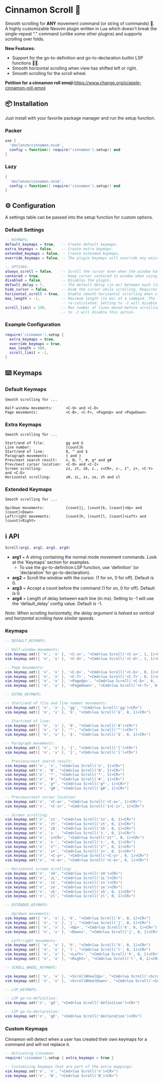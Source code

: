 # Cinnamon Scroll 🍥

Smooth scrolling for __ANY__ movement command (or string of commands) 🤯. A
highly customizable Neovim plugin written in Lua which doesn't break the
single-repeat "." command (unlike some other plugins) and supports scrolling
over folds.

__New Features:__
* Support for the go-to-definition and go-to-declaration builtin LSP functions 🥳🎉.
* Smooth horizontal scrolling when view has shifted left or right.
* Smooth scrolling for the scroll wheel.

__Petition for a cinnamon roll emoji:__<https://www.change.org/p/apple-cinnamon-roll-emoji>

## 📦 Installation

Just install with your favorite package manager and run the setup function.

### Packer

```lua
use {
  'declancm/cinnamon.nvim',
  config = function() require('cinnamon').setup() end
}
```

### Lazy

```lua
{
  'declancm/cinnamon.nvim',
  config = function() require('cinnamon').setup() end
}
```

## ⚙️ Configuration

A settings table can be passed into the setup function for custom options.

### Default Settings

```lua
-- KEYMAPS:
default_keymaps = true,   -- Create default keymaps.
extra_keymaps = false,    -- Create extra keymaps.
extended_keymaps = false, -- Create extended keymaps.
override_keymaps = false, -- The plugin keymaps will override any existing keymaps.

-- OPTIONS:
always_scroll = false,    -- Scroll the cursor even when the window hasn't scrolled.
centered = true,          -- Keep cursor centered in window when using window scrolling.
disabled = false,         -- Disables the plugin.
default_delay = 7,        -- The default delay (in ms) between each line when scrolling.
hide_cursor = false,      -- Hide the cursor while scrolling. Requires enabling termguicolors!
horizontal_scroll = true, -- Enable smooth horizontal scrolling when view shifts left or right.
max_length = -1,          -- Maximum length (in ms) of a command. The line delay will be
                          -- re-calculated. Setting to -1 will disable this option.
scroll_limit = 150,       -- Max number of lines moved before scrolling is skipped. Setting
                          -- to -1 will disable this option.
```

### Example Configuration

```lua
require('cinnamon').setup {
  extra_keymaps = true,
  override_keymaps = true,
  max_length = 500,
  scroll_limit = -1,
}
```

## ⌨️ Keymaps

### Default Keymaps

```
Smooth scrolling for ...

Half-window movements:      <C-U> and <C-D>
Page movements:             <C-B>, <C-F>, <PageUp> and <PageDown>
```

### Extra Keymaps

```
Smooth scrolling for ...

Start/end of file:          gg and G
Line number:                [count]G
Start/end of line:          0, ^ and $
Paragraph movements:        { and }
Prev/next search result:    n, N, *, #, g* and g#
Prev/next cursor location:  <C-O> and <C-I>
Screen scrolling:           zz, zt, zb, z., z<CR>, z-, z^, z+, <C-Y> and <C-E>
Horizontal scrolling:       zH, zL, zs, ze, zh and zl
```

### Extended Keymaps

```
Smooth scrolling for ...

Up/down movements:          [count]j, [count]k, [count]<Up> and [count]<Down>
Left/right movements:       [count]h, [count]l, [count]<Left> and [count]<Right>
```

## ℹ️ API

```lua
Scroll(arg1, arg2, arg3, arg4)
```

* __arg1__ = A string containing the normal mode movement commands. Look at the 'Keymaps' section for examples.
  * To use the go-to-definition LSP function, use 'definition' (or 'declaration'
    for go-to-declaration).
* __arg2__ = Scroll the window with the cursor. (1 for on, 0 for off). Default is 0.
* __arg3__ = Accept a count before the command (1 for on, 0 for off). Default is 0.
* __arg4__ = Length of delay between each line (in ms). Setting to -1 will use the 'default_delay' config value. Default is -1.

_Note: When scrolling horizontally, the delay argument is halved so vertical and horizontal scrolling have similar speeds._

### Keymaps

```lua
-- DEFAULT_KEYMAPS:

-- Half-window movements:
vim.keymap.set({ 'n', 'x' }, '<C-u>', "<Cmd>lua Scroll('<C-u>', 1, 1)<CR>")
vim.keymap.set({ 'n', 'x' }, '<C-d>', "<Cmd>lua Scroll('<C-d>', 1, 1)<CR>")

-- Page movements:
vim.keymap.set({ 'n', 'x' }, '<C-b>', "<Cmd>lua Scroll('<C-b>', 0, 1)<CR>")
vim.keymap.set({ 'n', 'x' }, '<C-f>', "<Cmd>lua Scroll('<C-f>', 0, 1)<CR>")
vim.keymap.set({ 'n', 'x' }, '<PageUp>', "<Cmd>lua Scroll('<C-b>', 0, 1)<CR>")
vim.keymap.set({ 'n', 'x' }, '<PageDown>', "<Cmd>lua Scroll('<C-f>', 0, 1)<CR>")

-- EXTRA_KEYMAPS:

-- Start/end of file and line number movements:
vim.keymap.set({ 'n', 'x' }, 'gg', "<Cmd>lua Scroll('gg')<CR>")
vim.keymap.set({ 'n', 'x' }, 'G', "<Cmd>lua Scroll('G', 0, 1)<CR>")

-- Start/end of line:
vim.keymap.set({ 'n', 'x' }, '0', "<Cmd>lua Scroll('0')<CR>")
vim.keymap.set({ 'n', 'x' }, '^', "<Cmd>lua Scroll('^')<CR>")
vim.keymap.set({ 'n', 'x' }, '$', "<Cmd>lua Scroll('$', 0, 1)<CR>")

-- Paragraph movements:
vim.keymap.set({ 'n', 'x' }, '{', "<Cmd>lua Scroll('{')<CR>")
vim.keymap.set({ 'n', 'x' }, '}', "<Cmd>lua Scroll('}')<CR>")

-- Previous/next search result:
vim.keymap.set('n', 'n', "<Cmd>lua Scroll('n', 1)<CR>")
vim.keymap.set('n', 'N', "<Cmd>lua Scroll('N', 1)<CR>")
vim.keymap.set('n', '*', "<Cmd>lua Scroll('*', 1)<CR>")
vim.keymap.set('n', '#', "<Cmd>lua Scroll('#', 1)<CR>")
vim.keymap.set('n', 'g*', "<Cmd>lua Scroll('g*', 1)<CR>")
vim.keymap.set('n', 'g#', "<Cmd>lua Scroll('g#', 1)<CR>")

-- Previous/next cursor location:
vim.keymap.set('n', '<C-o>', "<Cmd>lua Scroll('<C-o>', 1)<CR>")
vim.keymap.set('n', '<C-i>', "<Cmd>lua Scroll('1<C-i>', 1)<CR>")

-- Screen scrolling:
vim.keymap.set('n', 'zz', "<Cmd>lua Scroll('zz', 0, 1)<CR>")
vim.keymap.set('n', 'zt', "<Cmd>lua Scroll('zt', 0, 1)<CR>")
vim.keymap.set('n', 'zb', "<Cmd>lua Scroll('zb', 0, 1)<CR>")
vim.keymap.set('n', 'z.', "<Cmd>lua Scroll('z.', 0, 1)<CR>")
vim.keymap.set('n', 'z<CR>', "<Cmd>lua Scroll('zt^', 0, 1)<CR>")
vim.keymap.set('n', 'z-', "<Cmd>lua Scroll('z-', 0, 1)<CR>")
vim.keymap.set('n', 'z^', "<Cmd>lua Scroll('z^', 0, 1)<CR>")
vim.keymap.set('n', 'z+', "<Cmd>lua Scroll('z+', 0, 1)<CR>")
vim.keymap.set('n', '<C-y>', "<Cmd>lua Scroll('<C-y>', 0, 1)<CR>")
vim.keymap.set('n', '<C-e>', "<Cmd>lua Scroll('<C-e>', 0, 1)<CR>")

-- Horizontal screen scrolling:
vim.keymap.set('n', 'zH', "<Cmd>lua Scroll('zH')<CR>")
vim.keymap.set('n', 'zL', "<Cmd>lua Scroll('zL')<CR>")
vim.keymap.set('n', 'zs', "<Cmd>lua Scroll('zs')<CR>")
vim.keymap.set('n', 'ze', "<Cmd>lua Scroll('ze')<CR>")
vim.keymap.set('n', 'zh', "<Cmd>lua Scroll('zh', 0, 1)<CR>")
vim.keymap.set('n', 'zl', "<Cmd>lua Scroll('zl', 0, 1)<CR>")

-- EXTENDED_KEYMAPS:

-- Up/down movements:
vim.keymap.set({ 'n', 'x' }, 'k', "<Cmd>lua Scroll('k', 0, 1)<CR>")
vim.keymap.set({ 'n', 'x' }, 'j', "<Cmd>lua Scroll('j', 0, 1)<CR>")
vim.keymap.set({ 'n', 'x' }, '<Up>', "<Cmd>lua Scroll('k', 0, 1)<CR>")
vim.keymap.set({ 'n', 'x' }, '<Down>', "<Cmd>lua Scroll('j', 0, 1)<CR>")

-- Left/right movements:
vim.keymap.set({ 'n', 'x' }, 'h', "<Cmd>lua Scroll('h', 0, 1)<CR>")
vim.keymap.set({ 'n', 'x' }, 'l', "<Cmd>lua Scroll('l', 0, 1)<CR>")
vim.keymap.set({ 'n', 'x' }, '<Left>', "<Cmd>lua Scroll('h', 0, 1)<CR>")
vim.keymap.set({ 'n', 'x' }, '<Right>', "<Cmd>lua Scroll('l', 0, 1)<CR>")

-- SCROLL_WHEEL_KEYMAPS:

vim.keymap.set({ 'n', 'x' }, '<ScrollWheelUp>', "<Cmd>lua Scroll('<ScrollWheelUp>')<CR>")
vim.keymap.set({ 'n', 'x' }, '<ScrollWheelDown>', "<Cmd>lua Scroll('<ScrollWheelDown>')<CR>")

-- LSP_KEYMAPS:

-- LSP go-to-definition:
vim.keymap.set('n', 'gd', "<Cmd>lua Scroll('definition')<CR>")

-- LSP go-to-declaration:
vim.keymap.set('n', 'gD', "<Cmd>lua Scroll('declaration')<CR>")
```

### Custom Keymaps

Cinnamon will detect when a user has created their own keymaps for a command
and will not replace it.

```lua
-- Activating Cinnamon:
require('cinnamon').setup { extra_keymaps = true }

-- Customizing keymaps that are part of the extra mappings:
vim.keymap.set('n', 'n', "<Cmd>lua Scroll('n')<CR>")
vim.keymap.set('n', 'N', "<Cmd>lua Scroll('N')<CR>")
```

